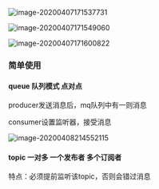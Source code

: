 ![image-20200407171537731](D:%5C%E7%AC%94%E8%AE%B0%5C%E9%9D%A2%E8%AF%95%E9%A2%98%5Cjava%E9%94%81%5Cassets%5Cimage-20200407171537731.png)

![image-20200407171549060](D:%5C%E7%AC%94%E8%AE%B0%5C%E9%9D%A2%E8%AF%95%E9%A2%98%5Cjava%E9%94%81%5Cassets%5Cimage-20200407171549060.png)

![image-20200407171600822](D:%5C%E7%AC%94%E8%AE%B0%5C%E9%9D%A2%E8%AF%95%E9%A2%98%5Cjava%E9%94%81%5Cassets%5Cimage-20200407171600822.png)

### 简单使用

#### queue 队列模式 点对点

producer发送消息后，mq队列中有一则消息

consumer设置监听器，接受消息

![image-20200408214552115](D:%5C%E7%AC%94%E8%AE%B0%5C%E9%9D%A2%E8%AF%95%E9%A2%98%5Cjava%E9%94%81%5Cassets%5Cimage-20200408214552115.png)

#### topic  一对多  一个发布者 多个订阅者

特点：必须提前监听该topic，否则会错过消息